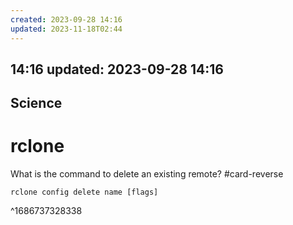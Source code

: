 ```yaml
---
created: 2023-09-28 14:16
updated: 2023-11-18T02:44
---
```

 14:16
updated: 2023-09-28 14:16
---

 Science
---

# rclone

What is the command to delete an existing remote? #card-reverse 
```
rclone config delete name [flags]
```
^1686737328338




